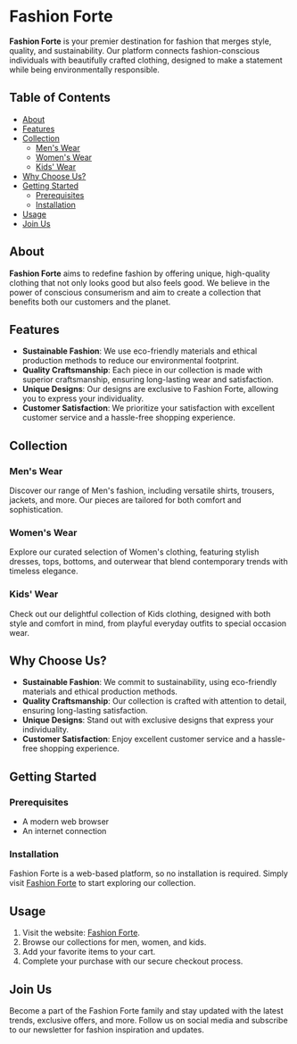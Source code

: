 # Fashion Forte

**Fashion Forte** is your premier destination for fashion that merges style, quality, and sustainability. Our platform connects fashion-conscious individuals with beautifully crafted clothing, designed to make a statement while being environmentally responsible.

## Table of Contents

- [About](#about)
- [Features](#features)
- [Collection](#collection)
  - [Men's Wear](#mens-wear)
  - [Women's Wear](#womens-wear)
  - [Kids' Wear](#kids-wear)
- [Why Choose Us?](#why-choose-us)
- [Getting Started](#getting-started)
  - [Prerequisites](#prerequisites)
  - [Installation](#installation)
- [Usage](#usage)
- [Join Us](#join-us)

## About

**Fashion Forte** aims to redefine fashion by offering unique, high-quality clothing that not only looks good but also feels good. We believe in the power of conscious consumerism and aim to create a collection that benefits both our customers and the planet.

## Features

- **Sustainable Fashion**: We use eco-friendly materials and ethical production methods to reduce our environmental footprint.
- **Quality Craftsmanship**: Each piece in our collection is made with superior craftsmanship, ensuring long-lasting wear and satisfaction.
- **Unique Designs**: Our designs are exclusive to Fashion Forte, allowing you to express your individuality.
- **Customer Satisfaction**: We prioritize your satisfaction with excellent customer service and a hassle-free shopping experience.

## Collection

### Men's Wear
Discover our range of Men's fashion, including versatile shirts, trousers, jackets, and more. Our pieces are tailored for both comfort and sophistication.

### Women's Wear
Explore our curated selection of Women's clothing, featuring stylish dresses, tops, bottoms, and outerwear that blend contemporary trends with timeless elegance.

### Kids' Wear
Check out our delightful collection of Kids clothing, designed with both style and comfort in mind, from playful everyday outfits to special occasion wear.

## Why Choose Us?

- **Sustainable Fashion**: We commit to sustainability, using eco-friendly materials and ethical production methods.
- **Quality Craftsmanship**: Our collection is crafted with attention to detail, ensuring long-lasting satisfaction.
- **Unique Designs**: Stand out with exclusive designs that express your individuality.
- **Customer Satisfaction**: Enjoy excellent customer service and a hassle-free shopping experience.

## Getting Started

### Prerequisites

- A modern web browser
- An internet connection

### Installation

Fashion Forte is a web-based platform, so no installation is required. Simply visit [Fashion Forte](https://www.fashion-forte.com) to start exploring our collection.


## Usage

1. Visit the website: [Fashion Forte](https://www.fashion-forte.com).
2. Browse our collections for men, women, and kids.
3. Add your favorite items to your cart.
4. Complete your purchase with our secure checkout process.

## Join Us

Become a part of the Fashion Forte family and stay updated with the latest trends, exclusive offers, and more. Follow us on social media and subscribe to our newsletter for fashion inspiration and updates.

<!-- ## Contact Us

- *Phone*: +91 93136 02304
- *Email*: [support@fashionforte.com](mailto:support@fashionforte.com)
- *Website*: [www.fashion-forte.com](https://www.fashion-forte.com) -->
